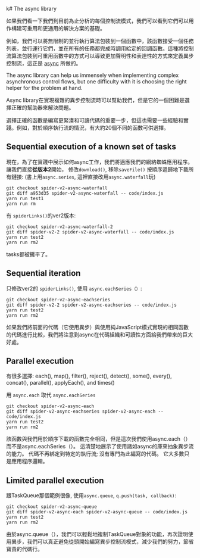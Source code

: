k# The async library

如果我們看一下我們到目前為止分析的每個控制流模式，我們可以看到它們可以用作構建可重用和更通用的解決方案的基礎。

例如，我們可以將無限制的並行執行算法包裝到一個函數中，該函數接受一個任務列表，並行運行它們，並在所有的任務都完成時調用給定的回調函數。這種將控制流算法包裝到可重用函數中的方式可以導致更加聲明性和表達性的方式來定義異步控制流，這正是 [async](https://npmjs.org/package/async) 所做的。


  The async library can help us immensely when implementing complex asynchronous control flows, but one difficulty with it is choosing the right helper for the problem at hand. 

Async library在實現複雜的異步控制流時可以幫助我們，但是它的一個困難是選擇正確的幫助器來解決問題。

選擇正確的函數是編寫更緊湊和可讀代碼的重要一步，但這也需要一些經驗和實踐。例如，對於順序執行流的情況，有大約20個不同的函數可供選擇。


## Sequential execution of a known set of tasks


現在，為了在實踐中展示如何async工作，我們將適應我們的網絡蜘蛛應用程序。讓我們直接**從版本2**開始， 修改`download()`, 移除`saveFile()` 按順序遞歸地下載所有鏈接:   (書上用`async.series`, 這裡直接改用`async.waterfall`玩)

```
git checkout spider-v2-async-waterfall
git diff a953d35 spider-v2-async-waterfall -- code/index.js
yarn run test1
yarn run rm
```

有 `spiderLinks()`的ver2版本: 

```
git checkout spider-v2-async-waterfall-2
git diff spider-v2-2 spider-v2-async-waterfall -- code/index.js
yarn run test2
yarn run rm2
```

tasks都被攤平了。

## Sequential iteration

只修改ver2的 `spiderLinks()`, 使用 `async.eachSeries（）`: 

```
git checkout spider-v2-async-eachseries
git diff spider-v2-2 spider-v2-async-eachseries -- code/index.js
yarn run test2
yarn run rm2
```

如果我們將前面的代碼（它使用異步）與使用純JavaScript模式實現的相同函數的代碼進行比較，我們將注意到async在代碼組織和可讀性方面給我們帶來的巨大好處。

## Parallel execution

有很多選擇: each(), map(), filter(), reject(), detect(), some(), every(), concat(), parallel(), applyEach(), and times()

用 `async.each` 取代 `async.eachSeries`

```
git checkout spider-v2-async-each
git diff spider-v2-async-eachseries spider-v2-async-each -- code/index.js
yarn run test2
yarn run rm2
```

該函數與我們用於順序下載的函數完全相同，但是這次我們使用async.each（）而不是async.eachSeries（）。 這清楚地展示了使用諸如async的庫來抽象異步流的能力。 代碼不再綁定到特定的執行流; 沒有專門為此編寫的代碼。 它大多數只是應用程序邏輯。

## Limited parallel execution

跟TaskQueue那個範例很像, 使用`async.queue`, `q.push(task, callback)`: 

```
git checkout spider-v2-async-queue
git diff spider-v2-async-each spider-v2-async-queue -- code/index.js
yarn run test2
yarn run rm2
```

由於async.queue（），我們可以輕鬆地複制TaskQueue對象的功能，再次證明使用異步，我們可以真正避免從頭開始編寫異步控制流模式，減少我們的努力，節省寶貴的代碼行。 